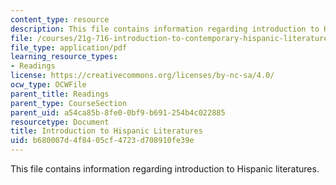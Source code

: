 ```yaml
---
content_type: resource
description: This file contains information regarding introduction to Hispanic literatures.
file: /courses/21g-716-introduction-to-contemporary-hispanic-literature-fall-2007/b680007d4f8405cf4723d708910fe39e_MIT21G_716F07_PrgntsRamis.pdf
file_type: application/pdf
learning_resource_types:
- Readings
license: https://creativecommons.org/licenses/by-nc-sa/4.0/
ocw_type: OCWFile
parent_title: Readings
parent_type: CourseSection
parent_uid: a54ca85b-8fe0-0bf9-b691-254b4c022885
resourcetype: Document
title: Introduction to Hispanic Literatures
uid: b680007d-4f84-05cf-4723-d708910fe39e
---
```

This file contains information regarding introduction to Hispanic literatures.